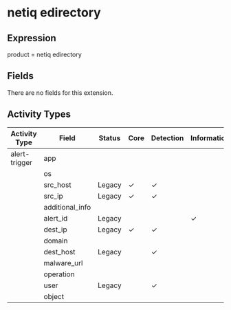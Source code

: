 netiq edirectory
================

Expression
----------

product = netiq edirectory

Fields
------

There are no fields for this extension.

Activity Types
--------------

| Activity Type | Field           | Status | Core     | Detection | Informational |
| ------------- | --------------- | ------ | -------- | --------- | ------------- |
| alert-trigger | app             |        |          |           |               |
|               | os              |        |          |           |               |
|               | src_host        | Legacy | &#10003; | &#10003;  |               |
|               | src_ip          | Legacy | &#10003; | &#10003;  |               |
|               | additional_info |        |          |           |               |
|               | alert_id        | Legacy |          |           | &#10003;      |
|               | dest_ip         | Legacy | &#10003; | &#10003;  |               |
|               | domain          |        |          |           |               |
|               | dest_host       | Legacy |          | &#10003;  |               |
|               | malware_url     |        |          |           |               |
|               | operation       |        |          |           |               |
|               | user            | Legacy |          | &#10003;  |               |
|               | object          |        |          |           |               |

